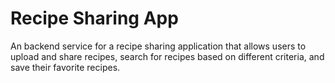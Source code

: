 # Recipe Sharing App

An backend service for a recipe sharing application that allows users to upload and share recipes, search for recipes based on different criteria, and save their favorite recipes.
